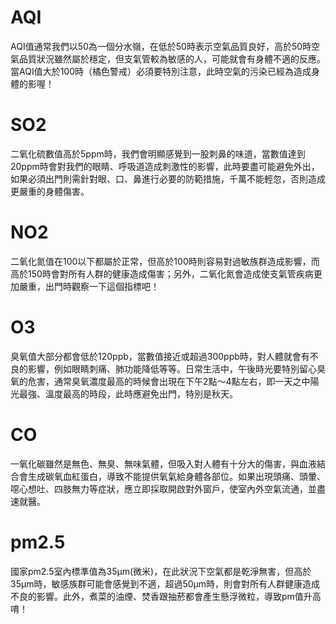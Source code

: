 # AQI
AQI值通常我們以50為一個分水嶺，在低於50時表示空氣品質良好，高於50時空氣品質狀況雖然屬於穩定，但支氣管較為敏感的人，可能就會有身體不適的反應。當AQI值大於100時（橘色警戒）必須要特別注意，此時空氣的污染已經為造成身體的影喔！

# SO2
二氧化硫數值高於5ppm時，我們會明顯感覺到一股刺鼻的味道，當數值達到20ppm時會對我們的眼睛、呼吸道造成刺激性的影響，此時要盡可能避免外出，如果必須出門則需針對眼、口、鼻進行必要的防範措施，千萬不能輕忽，否則造成更嚴重的身體傷害。

# NO2
二氧化氮值在100以下都屬於正常，但高於100時則容易對過敏族群造成影響，而高於150時會對所有人群的健康造成傷害；另外，二氧化氮會造成使支氣管疾病更加嚴重，出門時觀察一下這個指標吧！

# O3
臭氧值大部分都會低於120ppb，當數值接近或超過300ppb時，對人體就會有不良的影響，例如眼睛刺痛、肺功能降低等等。日常生活中，午後時光要特別留心臭氧的危害，通常臭氧濃度最高的時候會出現在下午2點～4點左右，即一天之中陽光最強、溫度最高的時段，此時應避免出門，特別是秋天。

# CO
一氧化碳雖然是無色、無臭、無味氣體，但吸入對人體有十分大的傷害，與血液結合會生成碳氧血紅蛋白，導致不能提供氧氣給身體各部位。如果出現頭痛、頭暈、噁心想吐、四肢無力等症狀，應立即採取開啟對外窗戶，使室內外空氣流通，並盡速就醫。

# pm2.5
國家pm2.5室內標準值為35µm(微米)，在此狀況下空氣都是乾淨無害，但高於35µm時，敏感族群可能會感覺到不適，超過50µm時，則會對所有人群健康造成不良的影響。此外，煮菜的油煙、焚香跟抽菸都會產生懸浮微粒，導致pm值升高唷！
